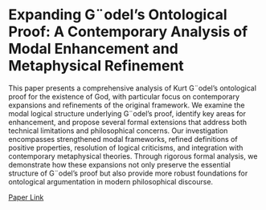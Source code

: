 # Expanding G¨odel’s Ontological Proof: A Contemporary Analysis of Modal Enhancement and Metaphysical Refinement

This paper presents a comprehensive analysis of Kurt G¨odel’s ontological proof
for the existence of God, with particular focus on contemporary expansions and
refinements of the original framework. We examine the modal logical structure underlying G¨odel’s proof, identify key areas for enhancement, and propose several formal extensions that address both technical limitations and philosophical concerns. Our investigation encompasses strengthened modal frameworks, refined definitions of positive properties, resolution of logical criticisms, and integration with contemporary metaphysical theories. Through rigorous formal analysis, we demonstrate how these expansions not only preserve the essential structure of G¨odel’s proof but also provide more robust foundations for ontological argumentation in modern
philosophical discourse.


[Paper Link](egop.pdf)
